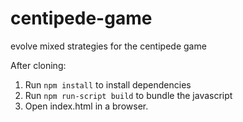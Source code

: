 # centipede-game
evolve mixed strategies for the centipede game

After cloning:

1. Run `npm install` to install dependencies
2. Run `npm run-script build` to bundle the javascript
3. Open index.html in a browser.
